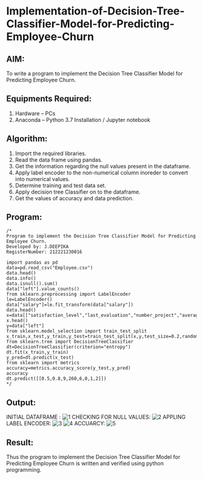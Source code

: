 # Implementation-of-Decision-Tree-Classifier-Model-for-Predicting-Employee-Churn

## AIM:
To write a program to implement the Decision Tree Classifier Model for Predicting Employee Churn.

## Equipments Required:
1. Hardware – PCs
2. Anaconda – Python 3.7 Installation / Jupyter notebook

## Algorithm:

1. Import the required libraries.
2. Read the data frame using pandas.
3. Get the information regarding the null values present in the dataframe.
4. Apply label encoder to the non-numerical column inoreder to convert into numerical values.
5. Determine training and test data set.
6. Apply decision tree Classifier on to the dataframe.
7. Get the values of accuracy and data prediction. 

## Program:
```
/*
Program to implement the Decision Tree Classifier Model for Predicting Employee Churn.
Developed by: J.DEEPIKA
RegisterNumber: 212221230016

import pandas as pd
data=pd.read_csv("Employee.csv")
data.head()
data.info()
data.isnull().sum()
data["left"].value_counts()
from sklearn.preprocessing import LabelEncoder
le=LabelEncoder()
data["salary"]=le.fit_transform(data["salary"])
data.head()
x=data[["satisfaction_level","last_evaluation","number_project","average_montly_hours","time_spend_company","Work_accident","promotion_last_5years","salary"]]
x.head()
y=data["left"]
from sklearn.model_selection import train_test_split
x_train,x_test,y_train,y_test=train_test_split(x,y,test_size=0.2,random_state=100)
from sklearn.tree import DecisionTreeClassifier
dt=DecisionTreeClassifier(criterion="entropy")
dt.fit(x_train,y_train)
y_pred=dt.predict(x_test)
from sklearn import metrics
accuracy=metrics.accuracy_score(y_test,y_pred)
accuracy
dt.predict([[0.5,0.8,9,260,6,0,1,2]])
*/
```

## Output:
INITIAL DATAFRAME :
![1](https://user-images.githubusercontent.com/94747031/198823224-7ca2d402-5bba-4a42-be08-64de68bceb2d.png)
CHECKING FOR NULL VALUES:
![2](https://user-images.githubusercontent.com/94747031/198823241-425ea86c-471c-4ccb-a216-6a14d1cb64a4.png)
APPLING LABEL ENCODER:
![3](https://user-images.githubusercontent.com/94747031/198823266-b3f1c4b7-12f1-4dae-b922-a819c28ed32b.png)
![4](https://user-images.githubusercontent.com/94747031/198823276-41534147-7cad-443c-ace1-024d743400a9.png)
ACCUARCY:
![5](https://user-images.githubusercontent.com/94747031/198823290-6c52dc99-b0a0-4513-938f-1f81f9d66eed.png)


## Result:
Thus the program to implement the  Decision Tree Classifier Model for Predicting Employee Churn is written and verified using python programming.
